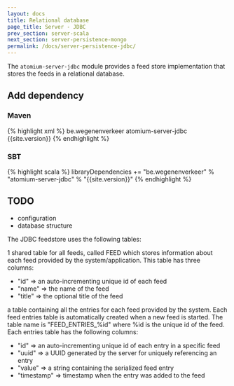 ```yaml
---
layout: docs
title: Relational database
page_title: Server - JDBC
prev_section: server-scala
next_section: server-persistence-mongo
permalink: /docs/server-persistence-jdbc/
---
```


The `atomium-server-jdbc` module provides a feed store implementation that stores the feeds in a relational database.

## Add dependency

### Maven

{% highlight xml %}
<dependency>
    <groupId>be.wegenenverkeer</groupId>
    <artifactId>atomium-server-jdbc</artifactId>
    <version>{{site.version}}</version>
</dependency>
{% endhighlight %}

### SBT

{% highlight scala %}
libraryDependencies += "be.wegenenverkeer" % "atomium-server-jdbc" % "{{site.version}}"
{% endhighlight %}

## TODO

- configuration
- database structure

The JDBC feedstore uses the following tables:

1 shared table for all feeds, called FEED which stores information about each feed provided by
the system/application. This table has three columns:
* "id" => an auto-incrementing unique id of each feed
* "name" => the name of the feed
* "title" => the optional title of the feed

a table containing all the entries for each feed provided by the system. Each feed entries table is automatically created
 when a new feed is started. The table name is "FEED_ENTRIES_%id" where %id is the unique id of the feed.
Each entries table has the following columns:
* "id" => an auto-incrementing unique id of each entry in a specific feed
* "uuid" => a UUID generated by the server for uniquely referencing an entry
* "value" => a string containing the serialized feed entry
* "timestamp" => timestamp when the entry was added to the feed



